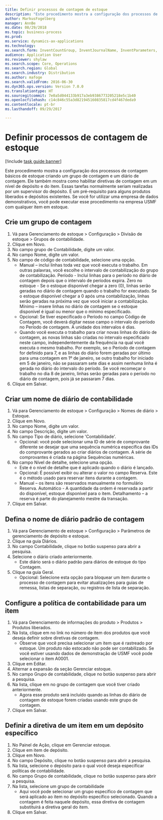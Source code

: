 ```yaml
--- 
title: Definir processos de contagem de estoque
description: "Este procedimento mostra a configuração dos processos de contagem básicos de estoque criando um grupo de contagem e um diário de contagem."
author: MarkusFogelberg
manager: AnnBe
ms.date: 08/29/2018
ms.topic: business-process
ms.prod: 
ms.service: dynamics-ax-applications
ms.technology: 
ms.search.form: InventCountGroup, InventJournalName, InventParameters, EcoResProductDetailsExtended, InventItemLocation, InventLocationIdLookup
audience: Application User
ms.reviewer: shylaw
ms.search.scope: Core, Operations
ms.search.region: Global
ms.search.industry: Distribution
ms.author: mafoge
ms.search.validFrom: 2016-06-30
ms.dyn365.ops.version: Version 7.0.0
ms.translationtype: HT
ms.sourcegitcommit: 7e0a5d044133b917a3eb9386773205218e5c1b40
ms.openlocfilehash: c14c846c55a3d821945160835817cd4f467deda9
ms.contentlocale: pt-br
ms.lasthandoff: 09/29/2017

---
```

# <a name="define-inventory-counting-processes"></a>Definir processos de contagem de estoque

[!include [task guide banner](../../includes/task-guide-banner.md)]

Este procedimento mostra a configuração dos processos de contagem básicos de estoque criando um grupo de contagem e um diário de contagem. Ele também mostra como habilitar diretivas de contagem em um nível de depósito e do item. Essas tarefas normalmente seriam realizadas por um supervisor do depósito. É um pré-requisito para alguns produtos liberados e depósitos existentes. Se você for utilizar uma empresa de dados demonstrativos, você pode executar esse procedimento na empresa USMF com qualquer item em estoque.


## <a name="create-a-counting-group"></a>Crie um grupo de contagem
1. Vá para Gerenciamento de estoque > Configuração > Divisão de estoque > Grupos de contabilidade.
2. Clique em Novo.
3. No campo grupo de Contabilidade, digite um valor.
4. No campo Nome, digite um valor.
5. No campo de código de contabilidade, selecione uma opção.
    * Manual – inclui linhas toda vez que você executa o trabalho. Em outras palavras, você escolhe o intervalo de contabilização do grupo de contabilização.  Período - Inclui linhas para o período no diário de contagem depois que o intervalo de períodos expira.   Zero no estoque - Se o estoque disponível chegar a zero (0), linhas serão geradas no diário de contagem quando o trabalho for executado. Se o estoque disponível chegar a 0 após uma contabilização, linhas serão geradas na próxima vez que você iniciar a contabilização.   Mínimo – insere linhas no diário de contagem se o estoque disponível é igual ou menor que o mínimo especificado.  
    * Opcional: Se tiver especificado o Período no campo Código de Contagem, você deverá digitar nesse campo o intervalo do período no Período de contagem. A unidade dos intervalos é dias.  
    * Quando você executa o trabalho para criar novas linhas do diário de contagem, as novas linhas são criadas no intervalo especificado neste campo, independentemente da frequência na qual você executa o mesmo trabalho. Por exemplo, se o Período de contagem for definido para 7, e as linhas do diário forem geradas por último para uma contagem em 1º de janeiro, se outro trabalho for iniciado em 5 de janeiro, não se passaram sete dias e assim nenhuma linha é gerada no diário do intervalo do período. Se você recomeçar o trabalho no dia 8 de janeiro, linhas serão geradas para o período no diário de contagem, pois já se passaram 7 dias.  
6. Clique em Salvar.

## <a name="create-a-counting-journal-name"></a>Criar um nome de diário de contabilidade
1. Vá para Gerenciamento de estoque > Configuração > Nomes de diário > Estoque.
2. Clique em Novo.
3. No campo Nome, digite um valor.
4. No campo Descrição, digite um valor.
5. No campo Tipo de diário, selecione 'Contabilidade'.
    * Opcional: você pode selecionar uma ID de série de comprovante diferente se desejar que uma sequência numérica específica das IDs do comprovante gerados ao criar diários de contagem. A série de comprovantes é criada na página Sequências numéricas.  
6. No campo Nível de detalhe, selecione uma opção.
    * Este é o nível de detalhe que é aplicado quando o diário é lançado.  
    * Opcional: É possível exibir ou alterar o valor no campo Reserva. Este é o método usado para reservar itens durante a contagem.   
    * Manual – os itens são reservados manualmente no formulário Reserva.   Automático - A quantidade da ordem é reservada a partir do disponível, estoque disponível para o item.   Detalhamento – a reserva é parte do planejamento mestre da transação.  
7. Clique em Salvar.

## <a name="set-standard-counting-journal-name"></a>Defina o nome de diário padrão de contagem
1. Vá para Gerenciamento de estoque > Configuração > Parâmetros de gerenciamento de depósito e estoque.
2. Clique na guia Diários.
3. No campo Contabilidade, clique no botão suspenso para abrir a pesquisa.
4. Selecione o diário criado anteriormente.
    * Este diário será o diário padrão para diários de estoque do tipo Contagem.  
5. Clique na guia Geral.
    * Opcional: Selecione esta opção para bloquear um item durante o processo de contagem para evitar atualizações para guias de remessa, listas de separação, ou registros de lista de separação.  

## <a name="set-the-counting-policy-for-an-item"></a>Configure a política de contabilidade para um item
1. Vá para Gerenciamento de informações do produto > Produtos > Produtos liberados.
2. Na lista, clique em no link no número de item dos produtos que você deseja definir sobre diretivas de contagem.
    * Observe que você precisa selecionar um item que é rastreado por estoque. Um produto não estocado não pode ser contabilizado. Se você estiver usando dados de demonstração de USMF você pode selecionar o item A0001.  
3. Clique em Editar.
4. Alternar a expansão da seção Gerenciar estoque.
5. No campo Grupo de contabilidade, clique no botão suspenso para abrir a pesquisa.
6. Na lista, clique em no grupo de contagem que você tiver criado anteriormente.
    * Agora esse produto será incluído quando as linhas do diário de contagem de estoque forem criadas usando este grupo de contagem.  
7. Clique em Salvar.

## <a name="set-the-counting-policy-for-an-item-in-a-specific-warehouse"></a>Definir a diretiva de um item em um depósito específico
1. No Painel de Ação, clique em Gerenciar estoque.
2. Clique em item de depósito.
3. Clique em Novo.
4. No campo Depósito, clique no botão suspenso para abrir a pesquisa.
5. Na lista, selecione o depósito para o qual você deseja especificar políticas de contabilidade.
6. No campo Grupo de contabilidade, clique no botão suspenso para abrir a pesquisa.
7. Na lista, selecione um grupo de contabilidade
    * Aqui você pode selecionar um grupo específico de contagem que será aplicado ao item no depósito específico selecionado. Quando a contagem é feita naquele depósito, essa diretiva de contagem substituirá a diretiva geral do item.  
8. Clique em Salvar.


